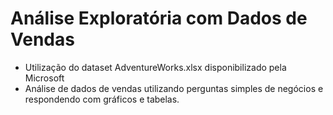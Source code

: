 # Análise Exploratória com Dados de Vendas

- Utilização do dataset AdventureWorks.xlsx disponibilizado pela Microsoft
- Análise de dados de vendas utilizando perguntas simples de negócios e respondendo com gráficos e tabelas.